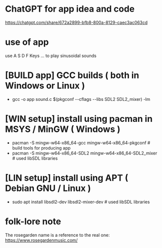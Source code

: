 
# ChatGPT for app idea and code
<https://chatgpt.com/share/672a2899-bfb8-800a-8129-caec3ac063cd>

# use of app
use A S D F Keys ... to play sinusoidal sounds

# [BUILD app] GCC builds ( both in Windows or Linux )
- gcc -o app sound.c $(pkgconf --cflags --libs SDL2 SDL2_mixer) -lm

# [WIN setup] install using pacman in MSYS / MinGW ( Windows )
- pacman -S mingw-w64-x86_64-gcc mingw-w64-x86_64-pkgconf # build tools for producing app
- pacman -S mingw-w64-x86_64-SDL2 mingw-w64-x86_64-SDL2_mixer # used libSDL libraries

# [LIN setup] install using APT ( Debian GNU / Linux )
- sudo apt install libsdl2-dev libsdl2-mixer-dev # used libSDL libraries

# folk-lore note
The rosegarden name is a reference to the real one:
<https://www.rosegardenmusic.com/>